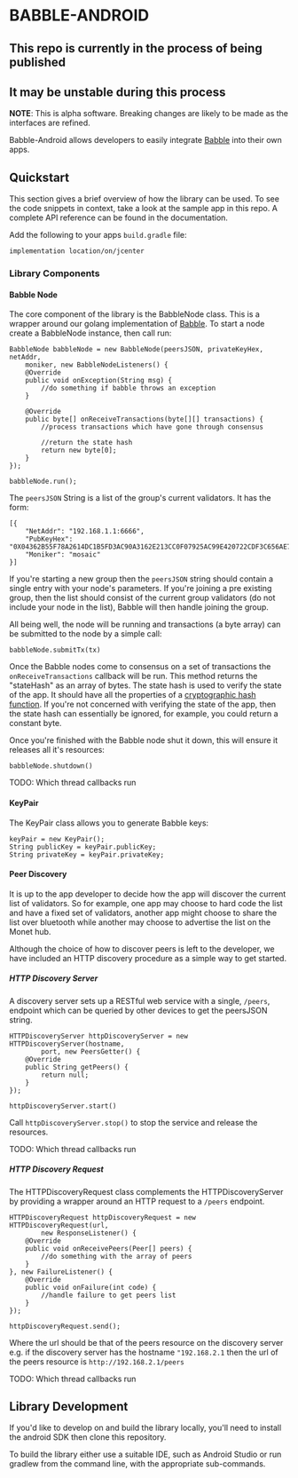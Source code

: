 # BABBLE-ANDROID

## This repo is currently in the process of being published
## It may be unstable during this process

**NOTE**:
This is alpha software. Breaking changes are likely to be made as the interfaces
are refined.

Babble-Android allows developers to easily integrate
[Babble](https://github.com/mosaicnetworks/babble) into their own apps.

## Quickstart

This section gives a brief overview of how the library can be used. To see the
code snippets in context, take a look at the sample app in this repo. A complete
API reference can be found in the documentation. 

Add the following to your apps `build.gradle` file:

```implementation location/on/jcenter```

### Library Components

#### Babble Node

The core component of the library is the BabbleNode class. This is a wrapper
around our golang implementation of [Babble](https://github.com/mosaicnetworks/babble
). To start a node create a BabbleNode instance, then call run:

```
BabbleNode babbleNode = new BabbleNode(peersJSON, privateKeyHex, netAddr,
	moniker, new BabbleNodeListeners() {
    @Override
    public void onException(String msg) {
    	//do something if babble throws an exception
    }

    @Override
    public byte[] onReceiveTransactions(byte[][] transactions) {
    	//process transactions which have gone through consensus

    	//return the state hash
        return new byte[0];
    }
});

babbleNode.run();
```

The `peersJSON` String is a list of the group's current validators. It has the
form:

```
[{
	"NetAddr": "192.168.1.1:6666",
	"PubKeyHex": "0X04362B55F78A2614DC1B5FD3AC90A3162E213CC0F07925AC99E420722CDF3C656AE7BB88A0FEDF01DDD8669E159F9DC20CC5F253AC11F8B5AC2E10A30D0654873B",
	"Moniker": "mosaic"
}]
```

If you're starting a new group then the ```peersJSON``` string should contain a
single entry with your node's parameters. If you're joining a pre existing
group, then the list should consist of the current group validators (do not
include your node in the list), Babble will then handle joining the group.

All being well, the node will be running and transactions (a byte array) can be
submitted to the node by a simple call:

```
babbleNode.submitTx(tx)
```

Once the Babble nodes come to consensus on a set of transactions the
```onReceiveTransactions``` callback will be run. This method returns the
"stateHash" as an array of bytes. The state hash is used to verify the state of
the app. It should have all the properties of a [cryptographic hash function](https://en.wikipedia.org/wiki/Cryptographic_hash_function).
If you're not concerned with verifying the state of the app, then the state hash
can essentially be ignored, for example, you could return a constant byte.

Once you're finished with the Babble node shut it down, this will ensure it
releases all it's resources:

```babbleNode.shutdown()```


TODO: Which thread callbacks run

#### KeyPair

The KeyPair class allows you to generate Babble keys:

```
keyPair = new KeyPair();
String publicKey = keyPair.publicKey;
String privateKey = keyPair.privateKey;
```

#### Peer Discovery

It is up to the app developer to decide how the app will discover the current
list of validators. So for example, one app may choose to hard code the list and
have a fixed set of validators, another app might choose to share the list over
bluetooth while another may choose to advertise the list on the Monet hub.

Although the choice of how to discover peers is left to the developer, we have
included an HTTP discovery procedure as a simple way to get started.

##### HTTP Discovery Server

A discovery server sets up a RESTful web service with a single, `/peers`,
endpoint which can be queried by other devices to get the peersJSON string.

```
HTTPDiscoveryServer httpDiscoveryServer = new HTTPDiscoveryServer(hostname,
        port, new PeersGetter() {
    @Override
    public String getPeers() {
        return null;
    }
});

httpDiscoveryServer.start()
```

Call ```httpDiscoveryServer.stop()``` to stop the service and release the
resources.

TODO: Which thread callbacks run

##### HTTP Discovery Request

The HTTPDiscoveryRequest class complements the HTTPDiscoveryServer by providing
a wrapper around an HTTP request to a `/peers` endpoint.

```
HTTPDiscoveryRequest httpDiscoveryRequest = new HTTPDiscoveryRequest(url, 
        new ResponseListener() {
    @Override
    public void onReceivePeers(Peer[] peers) {
        //do something with the array of peers
    }
}, new FailureListener() {
	@Override
    public void onFailure(int code) {
        //handle failure to get peers list
    }
});
        
httpDiscoveryRequest.send();
```

Where the url should be that of the peers resource on the discovery server e.g.
if the discovery server has the hostname ```"192.168.2.1``` then the url of the
peers resource is `http://192.168.2.1/peers`

TODO: Which thread callbacks run

## Library Development

If you'd like to develop on and build the library locally, you'll need to
install the android SDK then clone this repository.

To build the library either use a suitable IDE, such as Android Studio or run
gradlew from the command line, with the appropriate sub-commands.
